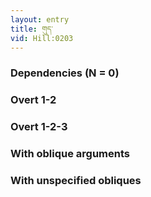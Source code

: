 ```yaml
---
layout: entry
title: གུད་
vid: Hill:0203
---
```

### Dependencies (N = 0)


### Overt 1-2


### Overt 1-2-3


### With oblique arguments


### With unspecified obliques
